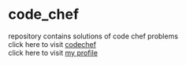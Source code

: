 # code_chef
repository contains solutions of code chef problems </br>
click here to visit [codechef](https://www.codechef.com/)</br>
click here to visit [my profile](https://www.codechef.com/users/jayatejareddy)
